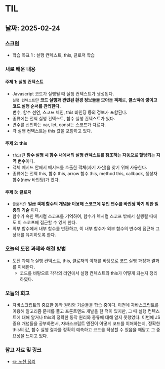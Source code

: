 # TIL 

## 날짜: 2025-02-24

### 스크럼
- 학습 목표 1 : 실행 컨텍스트, this, 클로저 학습

### 새로 배운 내용
#### 주제 1: 실행 컨텍스트 
- Javascript 코드가 실행될 때 실행 컨텍스트가 생성된다. <br/>
`실행 컨텍스트`란 **코드 실행과 관련된 환경 정보들을 모아둔 객체**로, **콜스택에 쌓이고 코드 실행 순서를 관리한다.** <br/>
변수, 함수 선언, 스코프 체인, this 바인딩 등의 정보가 포함된다.<br/>
- 종류에는 전역 실행 컨텍스트, 함수 실행 컨텍스트가 있다. 
- 변수를 선언하는 var, let, const는 스코프가 다르다.
- 각 실행 컨텍스트는 this 값을 포함하고 있다.

#### 주제 2: this
- `this`란 **함수 실행 시 함수 내에서의 실행 컨텍스트를 참조하는 자동으로 할당되는 지역 변수**이다. 
- 객체 메서드 안에서 메서드를 호출한 객체(자기 자신)을 찾기 위해 사용한다.
- 종류에는 전역 this, 함수 this, arrow 함수 this, method this, callback, 생성자 함수(new 바인딩)가 있다. 

#### 주제 3: 클로저
- `클로저`란 **일급 객체 함수의 개념을 이용해 스코프에 묶인 변수를 바인딩 하기 위한 일종의 기술** 이다. 
- 함수가 속한 렉시컬 스코프를 기억하여, 함수가 렉시컬 스코프 밖에서 실행될 때에도 이 스코프에 접근할 수 있게 한다.
- 외부 함수에서 내부 함수를 반환하고, 이 내부 함수가 외부 함수의 변수에 접근해 그 상태를 유지하도록 한다. 

### 오늘의 도전 과제와 해결 방법
- 도전 과제 1: 실행 컨텍스트, this, 클로저의 이해를 바탕으로 코드 실행 과정과 결과를 이해한다.
  - 코드를 바탕으로 각각의 라인에서 실행 컨텍스트와 this가 어떻게 되는지 정리하였다. 

### 오늘의 회고
- 자바스크립트의 중요한 동작 원리와 기술들을 학습 중이다. 이전에 자바스크립트를 이용해 알고리즘 문제를 풀고 프론트엔드 개발을 한 적이 있지만, 그 때 실행 컨텍스트에 대해 알거나 this의 정확한 동작 원리와 종류에 대해 알지 못했었다. 이번에 JS 중요 개념들을 공부하면서, 자바스크립트 엔진이 어떻게 코드를 이해하는지, 정확한 this의 값, 함수 실행 결과를 정확히 예측하고 코드를 작성할 수 있음을 깨닫고 그 중요성을 느끼고 있다.   

### 참고 자료 및 링크
- [✏️ 노션 정리](https://mellow-sailor-ec6.notion.site/this-1a4258f8f61980509751f79608a393b2?pvs=4)
